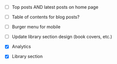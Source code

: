 - [ ] Top posts AND latest posts on home page
- [ ] Table of contents for blog posts?
- [ ] Burger menu for mobile
- [ ] Update library section design (book covers, etc.)

- [x] Analytics
- [x] Library section
